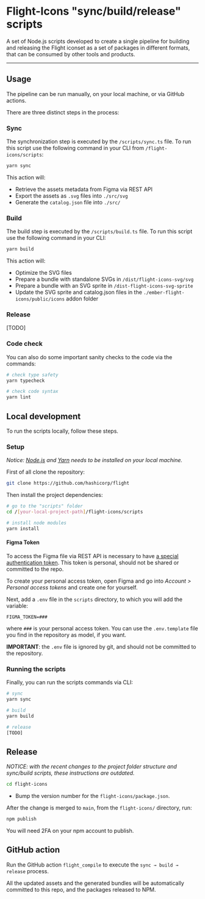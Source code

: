 # Flight-Icons "sync/build/release" scripts

A set of Node.js scripts developed to create a single pipeline for building and releasing the Flight iconset as a set of packages in different formats, that can be consumed by other tools and products.

---

## Usage

The pipeline can be run manually, on your local machine, or via GitHub actions.

There are three distinct steps in the process:

### Sync

The synchronization step is executed by the `/scripts/sync.ts` file. To run this script use the following command in your CLI from `/flight-icons/scripts`:

```bash
yarn sync
```

This action will:

* Retrieve the assets metadata from Figma via REST API
* Export the assets as `.svg` files into `./src/svg`
* Generate the `catalog.json` file into `./src/`

### Build

The build step is executed by the `/scripts/build.ts` file. To run this script use the following command in your CLI:

```bash
yarn build
```

This action will:

* Optimize the SVG files
* Prepare a bundle with standalone SVGs in `/dist/flight-icons-svg/svg`
* Prepare a bundle with an SVG sprite in `/dist-flight-icons-svg-sprite`
* Update the SVG sprite and catalog.json files in the `./ember-flight-icons/public/icons` addon folder

### Release

[TODO]

### Code check
You can also do some important sanity checks to the code via the commands:

```bash
# check type safety
yarn typecheck

# check code syntax
yarn lint
```

## Local development

To run the scripts locally, follow these steps.

### Setup

*Notice: [Node.js](https://nodejs.org/en/) and [Yarn](https://yarnpkg.com/getting-started/install) needs to be installed on your local machine.*

First of all clone the repository:

```bash
git clone https://github.com/hashicorp/flight
```

Then install the project dependencies:

```bash
# go to the "scripts" folder
cd /[your-local-project-path]/flight-icons/scripts

# install node modules
yarn install
```

#### Figma Token

To access the Figma file via REST API is necessary to have [a special authentication token](https://www.figma.com/developers/api#access-tokens). This token is personal, should not be shared or committed to the repo.

To create your personal access token, open Figma and go into *Account > Personal access tokens* and create one for yourself.

Next, add a `.env` file in the `scripts` directory, to which you will add the variable:

`FIGMA_TOKEN=###`

where `###` is your personal access token. You can use the `.env.template` file you find in the repository as model, if you want.

**IMPORTANT**: the `.env` file is ignored by git, and should not be committed to the repository.

### Running the scripts

Finally, you can run the scripts commands via CLI:

```bash
# sync
yarn sync

# build
yarn build

# release
[TODO]
```

## Release

_NOTICE: with the recent changes to the project folder structure and sync/build scripts, these instructions are outdated._

```bash
cd flight-icons
```

- Bump the version number for the `flight-icons/package.json`.

After the change is merged to `main`, from the `flight-icons/` directory, run:

```bash
npm publish
```

You will need 2FA on your npm account to publish.

## GitHub action

Run the GitHub action `flight_compile` to execute the `sync → build → release` process.

All the updated assets and the generated bundles will be automatically committed to this repo, and the packages released to NPM.
